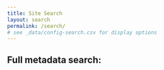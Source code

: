 ```yaml
---
title: Site Search
layout: search
permalink: /search/
# see _data/config-search.csv for display options
---
```


## Full metadata search:
